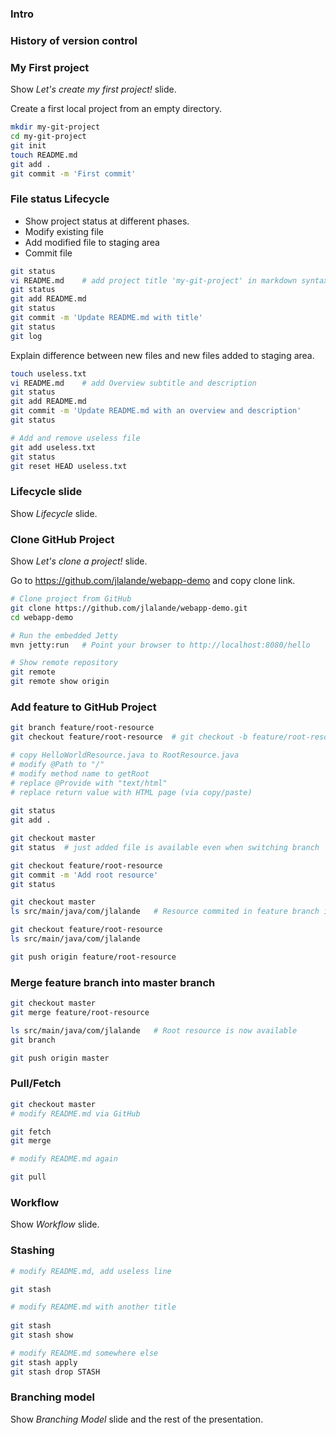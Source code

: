 ### Intro

### History of version control

### My First project

Show *Let's create my first project!* slide.

Create a first local project from an empty directory.

```bash
mkdir my-git-project
cd my-git-project
git init
touch README.md
git add .
git commit -m 'First commit'
```

### File status Lifecycle

- Show project status at different phases.
- Modify existing file 
- Add modified file to staging area
- Commit file

```bash
git status
vi README.md 	# add project title 'my-git-project' in markdown syntax
git status
git add README.md
git status
git commit -m 'Update README.md with title'
git status
git log
```

Explain difference between new files and new files added to staging area.

```bash
touch useless.txt
vi README.md	# add Overview subtitle and description
git status
git add README.md
git commit -m 'Update README.md with an overview and description'
git status

# Add and remove useless file
git add useless.txt
git status
git reset HEAD useless.txt
```

### Lifecycle slide

Show *Lifecycle* slide.

### Clone GitHub Project

Show *Let's clone a project!* slide.

Go to https://github.com/jlalande/webapp-demo and copy clone link.

```bash
# Clone project from GitHub
git clone https://github.com/jlalande/webapp-demo.git
cd webapp-demo

# Run the embedded Jetty
mvn jetty:run	# Point your browser to http://localhost:8080/hello

# Show remote repository
git remote
git remote show origin
```	

### Add feature to GitHub Project

```bash
git branch feature/root-resource
git checkout feature/root-resource	# git checkout -b feature/root-resource

# copy HelloWorldResource.java to RootResource.java
# modify @Path to "/"
# modify method name to getRoot
# replace @Provide with "text/html"
# replace return value with HTML page (via copy/paste)
	
git status
git add .

git checkout master
git status	# just added file is available even when switching branch

git checkout feature/root-resource
git commit -m 'Add root resource'
git status

git checkout master
ls src/main/java/com/jlalande	# Resource commited in feature branch is not available in master

git checkout feature/root-resource
ls src/main/java/com/jlalande

git push origin feature/root-resource
```

### Merge feature branch into master branch

```bash
git checkout master
git merge feature/root-resource

ls src/main/java/com/jlalande	# Root resource is now available
git branch

git push origin master
```

### Pull/Fetch

```bash
git checkout master
# modify README.md via GitHub

git fetch
git merge

# modify README.md again

git pull
```

### Workflow

Show *Workflow* slide.

### Stashing

```bash
# modify README.md, add useless line

git stash

# modify README.md with another title
	
git stash
git stash show

# modify README.md somewhere else
git stash apply
git stash drop STASH
```

### Branching model

Show *Branching Model* slide and the rest of the presentation.
